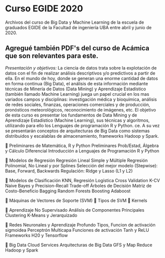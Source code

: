 # Curso EGIDE 2020
Archivos del curso de Big Data y Machine Learning de la escuela de graduados EGIDE de la Facultad de ingeniería UBA entre abril y junio de 2020. 

Agregué también PDF's del curso de Acámica que son relevantes para este.
-------------------------------------------------------------------------------------------------------------
*Presentación y objetivos:*
La ciencia de datos trata sobre la explotación de datos con el fin de realizar análisis descriptivos y/o
predictivos a partir de ella. En el mundo de hoy, donde se generan una enorme cantidad de datos en forma
continua (Big Data), el análisis de esta información mediante técnicas de Minería de Datos (Data Mining) y
Aprendizaje Estadístico (también llamado Machine Learning) juega un papel crucial en los mas variados
campos y disciplinas: investigación médica y bioquímica, análisis de redes sociales, finanzas, operaciones
comerciales y de producción, pronósticos meteorológicos, reconocimiento de imágenes, etc.
El objetivo de esta curso es presentar los fundamentos de Data Mining y de Aprendizaje Estadístico
(Machine Learning), sus técnicas y algoritmos, utilizando para ello los Lenguajes de programación R y
Python. ce.
A su vez se presentarán conceptos de arquitecturas de Big Data como sistemas distribuidos y escalablas de
almacenamiento, frameworks Hadoop y Spark.

 Preliminares de Matemática, R y Python
 Preliminares Prob/Estad, Álgebra y Cálculo Diferencial
Introducción a Lenguajes de Programación R y Python

 Modelos de Regresión
Regresión Lineal Simple y Múltiple
Regresión Polinomial, No Lineal y por Splines
Selección del mejor modelo (Stepwise): Base, Forward, Backwards
Regulación: Ridge y Lasso (L1 y L2)

 Modelos de Clasificación
KNN, Regresión Logística
Cross Validation
K-CV
Naive Bayes y Precision-Recall Trade-off
Árboles de Decisión
Matriz de Costo-Beneficio
Bagging
Random Forests
Boosting
Adaboost

 Máquinas de Vectores de Soporte (SVM)
 Tipos de SVM
 Kernels

 Aprendizaje No Supervisado
Análisis de Componentes Principales
Clustering K-Means y Jerarquizado

 Redes Neuronales y Aprendizaje Profundo
Tipos, Funcion de activación sigmoidea
Perceptrón Multicapa
Funciones de activación Tanh y ReLU
Frameworks H20 y Tensorflow

 Big Data
Cloud Services
Arquitecturas de Big Data
GFS y Map Reduce
Hadoop y Spark
